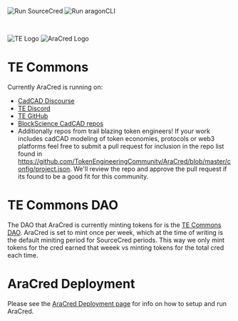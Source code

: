 ![Run SourceCred](https://github.com/aracred/AraCred/workflows/Run%20SourceCred/badge.svg)
![Run aragonCLI](https://github.com/aracred/AraCred/workflows/Run%20aragonCLI/badge.svg)

<br>

![TE Logo](https://avatars1.githubusercontent.com/u/56689987?s=200&v=4)
![AraCred Logo](https://avatars3.githubusercontent.com/u/63201387?s=200&v=4)

# TE Commons

Currently AraCred is running on:
- [CadCAD Discourse](https://community.cadcad.org/)
- [TE Discord](https://discord.gg/gHvksh8)
- [TE GitHub](https://github.com/TokenEngineeringCommunity/)
- [BlockScience CadCAD repos](https://github.com/BlockScience/)
- Additionally repos from trail blazing token engineers! 
If your work includes cadCAD modeling of token economies, protocols or web3 platforms feel free to submit a pull request for inclusion in the repo list found in https://github.com/TokenEngineeringCommunity/AraCred/blob/master/config/project.json. We'll review the repo and approve the pull request if its found to be a good fit for this community.

# TE Commons DAO

The DAO that AraCred is currently minting tokens for is the [TE Commons DAO](https://mainnet.aragon.org/#/tecommons/). AraCred is set to mint once per week, which at the time of writing is the default miniting period for SourceCred periods. This way we only mint tokens for the cred earned that weeek vs minting tokens for the total cred each time.  

# AraCred Deployment

Please see the [AraCred Deployment page](https://aracred.github.io/website/docs/deploymentOverview/) for info on how to setup and run AraCred.
